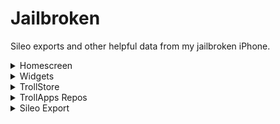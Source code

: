 # Jailbroken
Sileo exports and other helpful data from my jailbroken iPhone.

<details>
  <summary>Homescreen</summary>
  <img loading="lazy" width="60%" src="screenshots/2024 03 24/Homescreen.PNG" alt="Homescreen png" />
</details>
<details>
  <summary>Widgets</summary>
  <img loading="lazy" width="60%" src="screenshots/2024 03 24/Widgets.PNG" alt="Widgets png" />
</details>
<details>
  <summary>TrollStore</summary>
  <img loading="lazy" width="60%" src="screenshots/2024 03 24/TrollStore.PNG" alt="TrollStore png" />
</details>
<details>
  <summary>TrollApps Repos</summary>
  <img loading="lazy" width="60%" src="screenshots/2024 03 24/TrollApps.PNG" alt="TrollApps png" />
</details>
<details>
  <summary>Sileo Export</summary>
  <code>Alderis Color Picker:(ws.hbang.alderis) 1.2.3   
AltList:(com.opa334.altlist) 1.0.10
April:(me.luki.april) 3.1
apt:(apt) 2.7.1
Atria:(me.lau.atria) 1.4.1
AudioSnapshotServer:(com.ryannair05.audiosnapshotserver) 2.3
AutoUnlockX:(com.spark.autounlockx) 1.1.0-rootless
Axon:(me.nepeta.axon) 1.4-2
base:(base) 1-6
bash:(bash) 5.2.15
ca-certificates:(ca-certificates) 20230909
Cephei Tweak Support:(ws.hbang.common) 2.0
chariz-keyring:(chariz-keyring) 2021.07.18
coreutils:(coreutils) 9.4
darwintools:(darwintools) 1.6
dash:(dash) 0.5.12
debianutils:(debianutils) 5.7-1
diffutils:(diffutils) 3.9
diskdev-cmds:(diskdev-cmds) 697
Dopamine BaseBin Link:(dopamine-basebin-link) 1.0.0
dpkg:(dpkg) 1.22.0
ElleKit:(ellekit) 1.1.2
essential:(essential) 0-5
file-cmds:(file-cmds) 400-1
Filza File Manager:(com.tigisoftware.filza) 4.0.1-3
findutils:(findutils) 4.9.0
Fiona:(com.yan.fiona) 1.0.3
Flora:(com.rosiepie.flora) 1.1.3
gawk:(gawk) 5.1.0-2
gettext-localizations:(gettext-localizations) 2020.10.07
gpgv:(gpgv) 2.4.3
grep:(grep) 3.11
gzip:(gzip) 1.13
havoc-keyring:(havoc-keyring) 2022.06.03
iCleaner Pro:(com.exile90.icleanerpro) 7.10.0
iSponsorBlock:(com.galacticdev.isponsorblock) 1.2.2
Laetus:(com.spark.laetus) 3.5.1-rootless
launchctl:(launchctl) 1:1.1.1
libapt-pkg6.0:(libapt-pkg6.0) 2.7.1
libassuan0:(libassuan0) 2.5.6
libbrotli1:(libbrotli1) 1.1.0
libcrypt2:(libcrypt2) 4.4.36
libdimentio0:(libdimentio0) 1:0~20230202.7ffffff
libedit0:(libedit0) 3.1-20230828
libffi8:(libffi8) 3.4.4
libgcrypt20:(libgcrypt20) 1.10.2
LibGcUniversal:(com.mrgcgamer.libgcuniversal) 1.6.4
libgmp10:(libgmp10) 6.3.0
libgnutls30:(libgnutls30) 3.8.1
libgpg-error0:(libgpg-error0) 1.47
libhogweed6:(libhogweed6) 3.9.1
libidn2-0:(libidn2-0) 2.3.4
libintl8:(libintl8) 0.22
libiosexec1:(libiosexec1) 1.3.1
libkrw Plug-in (Dopamine):(libkrw0-dopamine) 2.0.1
libkrw0:(libkrw0) 1.1.1
liblz4-1:(liblz4-1) 1.9.4
liblzma5:(liblzma5) 5.4.4
libmd0:(libmd0) 1.1.0
libmitsuhaforever:(com.ryannair05.libmitsuhaforever) 2.1
libmpfr6:(libmpfr6) 4.1.0
libncursesw6:(libncursesw6) 6.4
libnettle8:(libnettle8) 3.9.1
libnpth0:(libnpth0) 1.6-2
libp11-kit0:(libp11-kit0) 0.25.0
libpam-modules:(libpam-modules) 1000.0
libpam2:(libpam2) 20230627
libpcre1:(libpcre1) 8.45-1
libpcre2-8-0:(libpcre2-8-0) 10.42
libreadline8:(libreadline8) 8.2.0-1
libroot (Dopamine):(libroot-dopamine) 1.0.1
libSandy:(com.opa334.libsandy) 1.1.3
libsparkcolourpicker:(com.spark.libsparkcolourpicker) 1.0.3-rootless
libssl3:(libssl3) 3.0.10
libtasn1-6:(libtasn1-6) 4.19.0
libunistring5:(libunistring5) 1.1
libxxhash0:(libxxhash0) 0.8.2
libz-ng2:(libz-ng2) 2.1.3
libzstd1:(libzstd1) 1.5.5
Lynx 2:(com.mtac.lynxtwo) 2.5
Mitsuha Forever:(com.ryannair05.mitsuhaforever) 2.2.2
Moxy:(com.maxpatchs.moxy) 2.5
ncurses-bin:(ncurses-bin) 6.4
ncurses-term:(ncurses-term) 6.4
NewTerm 3 Beta:(ws.hbang.newterm3) 3.0~beta1-3+debug
p7zip:(p7zip) 17.04
plutil:(plutil) 0.2.2
PodsGrant:(com.lns.pogr) 0.3.0
PreferenceLoader:(preferenceloader) 2.2.6-1
procursus-keyring:(procursus-keyring) 2020.05.09-4
profile.d:(profile.d) 0-7
Return YouTube Music Dislike:(com.ps.returnytmdislikes) 1.0.0
ScreenshotActions:(com.p2kdev.screenshotactions) 1.2
sed:(sed) 4.9
shell-cmds:(shell-cmds) 278-2
shshd:(shshd) 1.1.1.1
Sileo:(org.coolstar.sileo) 2.5
snaputil:(snaputil) 12.3
SnowBoard:(com.spark.snowboard) 1.5.26-Beta4-rootless
SnowBoard:(com.spark.snowboardapplication) 1.1.0~Beta4-rootless
Speedster:(com.hoangdus.speedster) 1.1.1
SquidGesture:(com.lclrc.squidgesture) 1.3.5
sudo:(sudo) 1.9.14p3
system-cmds:(system-cmds) 950-2
tar:(tar) 1.35
Tweakio:(com.spartacus.tweakio) 0.1.0
Tweakio iOS Repo Updates:(com.spartacus.tweakio.iosrepoupdates) 0.0.1
uikittools:(uikittools) 2.1.6-1
unrar:(unrar) 6.2.6
unzip:(unzip) 6.0-28
Velvet 2:(com.noisyflake.velvet2) 2.1.2-3
vi:(vi) 070224
YTMusicUltimate:(com.ginsu.ytmusicultimate) 1.5.2
zip:(zip) 3.0-12
zsh:(zsh) 5.9
zsh-autosuggestions:(zsh-autosuggestions) 0.7.0
zsh-syntax-highlighting:(zsh-syntax-highlighting) 0.7.1-1</code>
  </details>